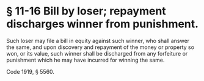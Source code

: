 # § 11-16 Bill by loser; repayment discharges winner from punishment.

<p>Such loser may file a bill in equity against such winner, who shall answer the same, and upon discovery and repayment of the money or property so won, or its value, such winner shall be discharged from any forfeiture or punishment which he may have incurred for winning the same.</p><p>Code 1919, § 5560.</p>